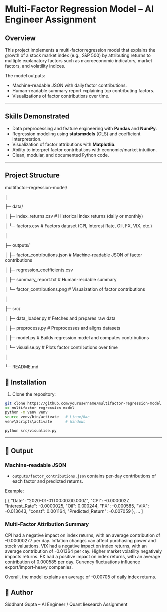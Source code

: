 # Multi-Factor Regression Model – AI Engineer Assignment

## Overview

This project implements a multi-factor regression model that explains the growth of a stock market index (e.g., S&P 500) by attributing returns to multiple explanatory factors such as macroeconomic indicators, market factors, and volatility indices.

The model outputs:

- Machine-readable JSON with daily factor contributions.
- Human-readable summary report explaining top contributing factors.
- Visualizations of factor contributions over time.

---

## Skills Demonstrated

- Data preprocessing and feature engineering with **Pandas** and **NumPy**.
- Regression modeling using **statsmodels** (OLS) and coefficient interpretation.
- Visualization of factor attributions with **Matplotlib**.
- Ability to interpret factor contributions with economic/market intuition.
- Clean, modular, and documented Python code.

---

## Project Structure

multifactor-regression-model/

│

├─ data/

│   ├─ index_returns.csv       # Historical index returns (daily or monthly)

│   └─ factors.csv             # Factors dataset (CPI, Interest Rate, Oil, FX, VIX, etc.)

│

├─ outputs/

│   ├─ factor_contributions.json  # Machine-readable JSON of factor contributions

│   ├─ regression_coefficients.csv

│   ├─ summary_report.txt        # Human-readable summary

│   └─ factor_contributions.png  # Visualization of factor contributions

│

├─ src/

│   ├─ data_loader.py         # Fetches and prepares raw data

│   ├─ preprocess.py          # Preprocesses and aligns datasets

│   ├─ model.py               # Builds regression model and computes contributions

│   └─ visualise.py           # Plots factor contributions over time

│

└─ README.md

## 🔹 Installation

1. Clone the repository:

```bash
git clone https://github.com/yourusername/multifactor-regression-model.git
cd multifactor-regression-model
python -m venv venv
source venv/bin/activate   # Linux/Mac
venv\Scripts\activate      # Windows

python src/visualise.py

```

---

## 🔹 Output

### Machine-readable JSON

* `outputs/factor_contributions.json` contains per-day contributions of each factor and predicted returns.

Example:

[
  {
    "Date": "2020-01-01T00:00:00.000Z",
    "CPI": -0.0000027,
    "Interest_Rate": -0.0000025,
    "Oil": 0.000244,
    "FX": -0.000585,
    "VIX": -0.013643,
    "const": 0.001164,
    "Predicted_Return": -0.007059
  },
  ...
]


### Multi-Factor Attribution Summary

CPI had a negative impact on index returns, with an average contribution of -0.00000277 per day. Inflation changes can affect purchasing power and stock valuations.
VIX had a negative impact on index returns, with an average contribution of -0.01364 per day. Higher market volatility negatively impacts returns.
FX had a positive impact on index returns, with an average contribution of 0.000585 per day. Currency fluctuations influence export/import-heavy companies.

Overall, the model explains an average of -0.00705 of daily index returns.


## 🔹 Author

Siddhant Gupta – AI Engineer / Quant Research Assignment
